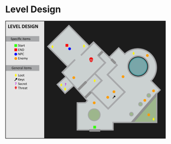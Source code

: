 # Level Design

[![Watch the video](https://github.com/incodemon/Tools2_Final_Deliver/blob/master/Unity/Task%203/Level%20Design%20Mockup-01.jpg)](https://youtu.be/oNNJ2KmWWOY)
